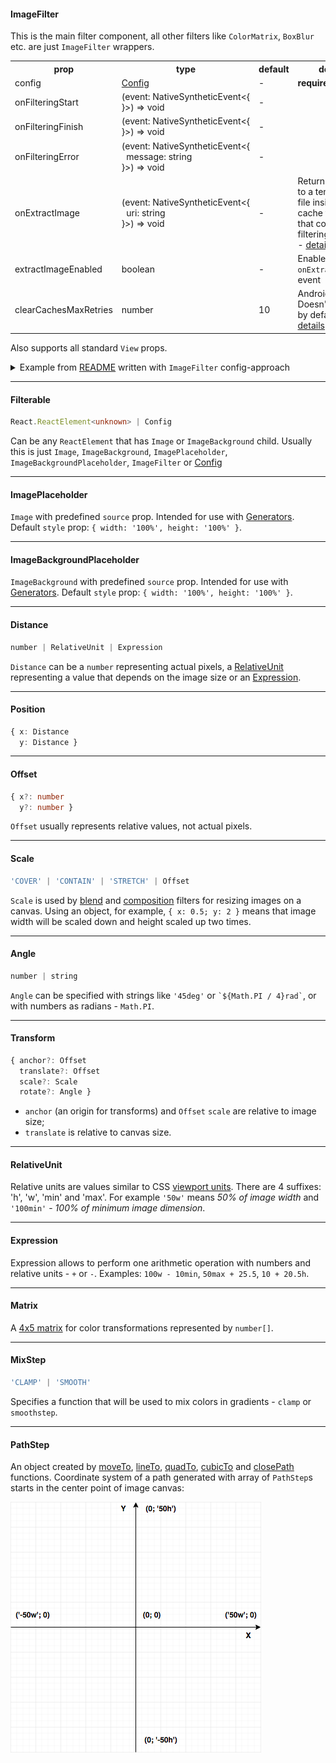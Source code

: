 #### ImageFilter

This is the main filter component, all other filters like `ColorMatrix`, `BoxBlur` etc. are just `ImageFilter` wrappers.

<table>
  <tr>
    <th>prop</th>
    <th>type</th>
    <th>default</th>
    <th>desc</th>
  </tr>
  <tr>
    <td>config</td>
    <td><a href="https://github.com/iyegoroff/react-native-image-filter-kit/blob/master/src/typings/index.d.ts#L173">Config</a></td>
    <td>-</td>
    <td><strong>required</strong></td>
  </tr>
  <tr>
    <td>onFilteringStart</td>
    <td>(event:&nbsp;NativeSyntheticEvent<{<br/>}>)&nbsp;=>&nbsp;void</td>
    <td>-</td>
    <td></td>
  </tr>
  <tr>
    <td>onFilteringFinish</td>
    <td>(event:&nbsp;NativeSyntheticEvent<{<br/>}>)&nbsp;=>&nbsp;void</td>
    <td>-</td>
    <td></td>
  </tr>
  <tr>
    <td>onFilteringError</td>
    <td>(event:&nbsp;NativeSyntheticEvent<{<br/>&nbsp;&nbsp;message:&nbsp;string<br/>}>)&nbsp;=>&nbsp;void</td>
    <td>-</td>
    <td></td>
  </tr>
  <tr>
    <td>onExtractImage</td>
    <td>(event:&nbsp;NativeSyntheticEvent<{<br/>&nbsp;&nbsp;uri:&nbsp;string<br/>}>)&nbsp;=>&nbsp;void</td>
    <td>-</td>
    <td>
    Returns path to a temporary file inside cache folder that contains filtering result - <a href="https://github.com/iyegoroff/react-native-image-filter-kit/blob/master/docs/image_extraction.md">details</a>
    </td>
  </tr>
  <tr>
    <td>extractImageEnabled</td>
    <td>boolean</td>
    <td>-</td>
    <td>Enables <code>onExtractImage</code> event</td>
  </tr>
  <tr>
    <td>clearCachesMaxRetries</td>
    <td>number</td>
    <td>10</td>
    <td>Android only. Doesn't work by default - <a href="../README.md#Caveats">details</a></td>
  </tr>
</table>

Also supports all standard `View` props.

<details>
  <summary>Example from <a href="../README.md#Example">README</a> written with <code>ImageFilter</code> config-approach</summary>
  <pre>
import { Image } from 'react-native';
import { ImageFilter } from 'react-native-image-filter-kit';
&nbsp;
const result = (
  &lt;ImageFilter
    config={{
      name: 'Earlybird',
      image: {
        name: 'SoftLightBlend',
        resizeCanvasTo: 'dstImage',
        dstTransform: {
          scale: 'CONTAIN'
        },
        dstImage: {
          name: 'Emboss',
          image: (
            &lt;Image
              style={{ width: 320, height: 320 }}
              source={require('./parrot.png')}
              resizeMode={'contain'}
            /&gt;
          )
        },
        srcTransform: {
          anchor: { x: 0.5, y: 1 },
          translate: { x: 0.5, y: 1 }
        },
        srcImage: {
          name: 'Invert',
          image: {
            name: 'RadialGradient',
            colors: ['rgba(0, 0, 255, 1)', '#00ff00', 'red'],
            stops: [0.25, 0.75, 1],
            center: { x: '50w', y: '100h' }
          }
        }
      }
    }}
  /&gt;
)
  </pre>
</details>

***

#### Filterable

```ts
React.ReactElement<unknown> | Config
```

Can be any `ReactElement` that has `Image` or `ImageBackground` child. Usually this is just `Image`, `ImageBackground`, `ImagePlaceholder`, `ImageBackgroundPlaceholder`, `ImageFilter` or [Config](https://github.com/iyegoroff/react-native-image-filter-kit/blob/master/src/typings/index.d.ts#L144)

***

#### ImagePlaceholder

`Image` with predefined `source` prop. Intended for use with [Generators](generators.md). Default `style` prop: <code>{&nbsp;width:&nbsp;'100%',&nbsp;height:&nbsp;'100%'&nbsp;}</code>.

***

#### ImageBackgroundPlaceholder

`ImageBackground` with predefined `source` prop. Intended for use with [Generators](generators.md). Default `style` prop: <code>{&nbsp;width:&nbsp;'100%',&nbsp;height:&nbsp;'100%'&nbsp;}</code>.

***

#### Distance

```ts
number | RelativeUnit | Expression
```

`Distance` can be a `number` representing actual pixels, a [RelativeUnit](#RelativeUnit) representing a value that depends on the image size or an [Expression](#Expression).

***
#### Position

```ts
{ x: Distance
  y: Distance }
```

***
#### Offset

```ts
{ x?: number
  y?: number }
```

`Offset` usually represents relative values, not actual pixels.

***
#### Scale

```ts
'COVER' | 'CONTAIN' | 'STRETCH' | Offset
```

`Scale` is used by [blend](blend_filters.md) and [composition](composition_filters.md) filters for resizing images on a canvas. Using an object, for example, <code>{&nbsp;x:&nbsp;0.5;&nbsp;y:&nbsp;2&nbsp;}</code> means that image width will be scaled down and height scaled up two times.

***
#### Angle

```ts
number | string
```

`Angle` can be specified with strings like `'45deg'` or `` `${Math.PI / 4}rad` ``, or with numbers as radians - `Math.PI`.

***
#### Transform

```ts
{ anchor?: Offset
  translate?: Offset
  scale?: Scale
  rotate?: Angle }
```

- `anchor` (an origin for transforms) and `Offset` `scale` are relative to image size;
- `translate` is relative to canvas size.
***
#### RelativeUnit
Relative units are values similar to CSS [viewport units](https://css-tricks.com/fun-viewport-units/#article-header-id-0). There are 4 suffixes: 'h', 'w', 'min' and 'max'. For example `'50w'` means <i>50% of image width</i> and `'100min'` - <i>100% of minimum image dimension</i>.

***
#### Expression
Expression allows to perform one arithmetic operation with numbers and relative units - `+` or `-`. Examples: <code>100w&nbsp;-&nbsp;10min</code>, <code>50max&nbsp;+&nbsp;25.5</code>, <code>10&nbsp;+&nbsp;20.5h</code>.

***
#### Matrix
A [4x5 matrix](https://developer.android.com/reference/android/graphics/ColorMatrix) for color transformations represented by `number[]`.

***
#### MixStep

```ts
'CLAMP' | 'SMOOTH'
```

Specifies a function that will be used to mix colors in gradients - `clamp` or `smoothstep`.

***
#### PathStep
An object created by [moveTo](functions.md#moveTo), [lineTo](functions.md#lineTo), [quadTo](functions.md#quadTo), [cubicTo](functions.md#cubicTo) and [closePath](functions.md#closePath) functions. Coordinate system of a path generated with array of `PathStep`s starts in the center point of image canvas:

<img src="../img/coordinates.png">
